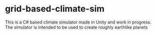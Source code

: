 # grid-based-climate-sim

This is a C# based climate simulator made in Unity and work in progress. The simulator is intended to be used to create roughly earthlike planets
